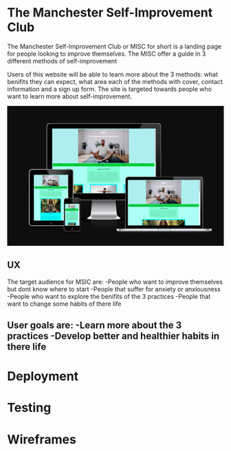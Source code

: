 <h1>The Manchester Self-Improvement Club</h1>
The Manchester Self-Improvement Club or MISC for short is a landing page for people looking to improve themselves. The MISC offer a guide in 3 different methods of self-improvement

Users of this website will be able to learn more about the 3 methods: what benifits they can expect, what area each of the methods with cover, contact information and a sign up form. The site is targeted towards people who want to learn more about self-improvement.
<div align="center">
    <img src="assets/images(readme)/2024-01-27-19-40-55.png">
</div>    







<h2>UX</h2>
The target audience for MSIC are:
-People who want to improve themselves but dont know where to start
-People that suffer for anxiety or anxiousness
-People who want to explore the benifits of the 3 practices
-People that want to change some habits of there life

User goals are:
-Learn more about the 3 practices
-Develop better and healthier habits in there life
-
<h1>Deployment</h1>
<h1>Testing</h1>
<h1>Wireframes</h1>
